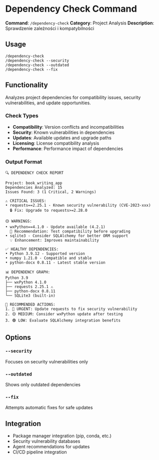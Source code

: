 # Dependency Check Command

**Command**: `/dependency-check`
**Category**: Project Analysis
**Description**: Sprawdzenie zależności i kompatybilności

## Usage

```
/dependency-check
/dependency-check --security
/dependency-check --outdated
/dependency-check --fix
```

## Functionality

Analyzes project dependencies for compatibility issues, security vulnerabilities, and update opportunities.

### Check Types
- **Compatibility**: Version conflicts and incompatibilities
- **Security**: Known vulnerabilities in dependencies
- **Updates**: Available updates and upgrade paths
- **Licensing**: License compatibility analysis
- **Performance**: Performance impact of dependencies

### Output Format
```
🔍 DEPENDENCY CHECK REPORT

Project: book_writing_app
Dependencies Analyzed: 15
Issues Found: 3 (1 Critical, 2 Warnings)

⚠️ CRITICAL ISSUES:
• requests==2.25.1 - Known security vulnerability (CVE-2023-xxx)
  🔒 Fix: Upgrade to requests>=2.28.0

🟡 WARNINGS:
• wxPython==4.1.0 - Update available (4.2.1)
  🔄 Recommendation: Test compatibility before upgrading
• sqlite3 - Consider SQLAlchemy for better ORM support
  💡 Enhancement: Improves maintainability

✅ HEALTHY DEPENDENCIES:
• Python 3.9.12 - Supported version
• numpy 1.21.0 - Compatible and stable
• python-docx 0.8.11 - Latest stable version

📊 DEPENDENCY GRAPH:
Python 3.9
├── wxPython 4.1.0
├── requests 2.25.1 ⚠️
├── python-docx 0.8.11
└── SQLite3 (built-in)

🔧 RECOMMENDED ACTIONS:
1. 🔴 URGENT: Update requests to fix security vulnerability
2. 🟡 MEDIUM: Consider wxPython update after testing
3. 🟢 LOW: Evaluate SQLAlchemy integration benefits
```

## Options

### `--security`
Focuses on security vulnerabilities only

### `--outdated`
Shows only outdated dependencies

### `--fix`
Attempts automatic fixes for safe updates

## Integration

- Package manager integration (pip, conda, etc.)
- Security vulnerability databases
- Agent recommendations for updates
- CI/CD pipeline integration